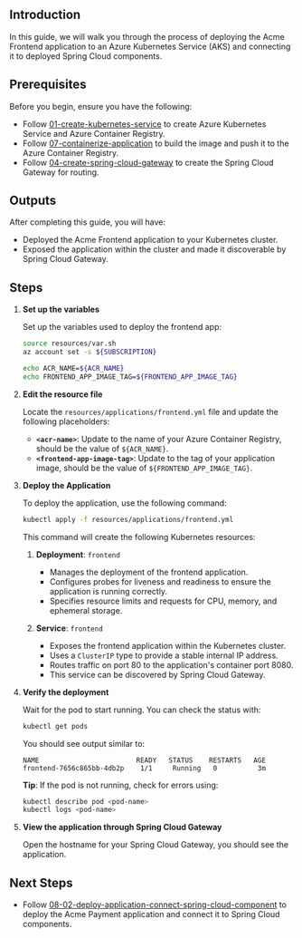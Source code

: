 ## Introduction

In this guide, we will walk you through the process of deploying the Acme Frontend application to an Azure Kubernetes Service (AKS) and connecting it to deployed Spring Cloud components.

## Prerequisites

Before you begin, ensure you have the following:

- Follow [01-create-kubernetes-service](./01-create-kubernetes-service.md) to create Azure Kubernetes Service and Azure Container Registry.
- Follow [07-containerize-application](./07-containerize-application.md) to build the image and push it to the Azure Container Registry.
- Follow [04-create-spring-cloud-gateway](./04-create-spring-cloud-gateway.md) to create the Spring Cloud Gateway for routing.

## Outputs

After completing this guide, you will have:

- Deployed the Acme Frontend application to your Kubernetes cluster.
- Exposed the application within the cluster and made it discoverable by Spring Cloud Gateway.

## Steps

1. **Set up the variables**

   Set up the variables used to deploy the frontend app:
   ```bash
   source resources/var.sh
   az account set -s ${SUBSCRIPTION}

   echo ACR_NAME=${ACR_NAME}
   echo FRONTEND_APP_IMAGE_TAG=${FRONTEND_APP_IMAGE_TAG}
   ```

1. **Edit the resource file**

   Locate the `resources/applications/frontend.yml` file and update the following placeholders:

   - **`<acr-name>`**: Update to the name of your Azure Container Registry, should be the value of `${ACR_NAME}`.
   - **`<frontend-app-image-tag>`**: Update to the tag of your application image, should be the value of `${FRONTEND_APP_IMAGE_TAG}`.

1. **Deploy the Application**

   To deploy the application, use the following command:
   ```sh
   kubectl apply -f resources/applications/frontend.yml
   ```

   This command will create the following Kubernetes resources:

   1. **Deployment**: `frontend`
      - Manages the deployment of the frontend application.
      - Configures probes for liveness and readiness to ensure the application is running correctly.
      - Specifies resource limits and requests for CPU, memory, and ephemeral storage.

   2. **Service**: `frontend`
      - Exposes the frontend application within the Kubernetes cluster.
      - Uses a `ClusterIP` type to provide a stable internal IP address.
      - Routes traffic on port 80 to the application's container port 8080.
      - This service can be discovered by Spring Cloud Gateway.

1. **Verify the deployment**

   Wait for the pod to start running. You can check the status with:
   ```bash
   kubectl get pods
   ```

   You should see output similar to:
   ```
   NAME                        READY   STATUS    RESTARTS   AGE
   frontend-7656c865bb-4db2p    1/1     Running   0          3m
   ```

   **Tip**: If the pod is not running, check for errors using:
   ```bash
   kubectl describe pod <pod-name>
   kubectl logs <pod-name>
   ```

1. **View the application through Spring Cloud Gateway**

   Open the hostname for your Spring Cloud Gateway, you should see the application.

## Next Steps

- Follow [08-02-deploy-application-connect-spring-cloud-component](./08-02-deploy-application-connect-spring-cloud-component.md) to deploy the Acme Payment application and connect it to Spring Cloud components.
